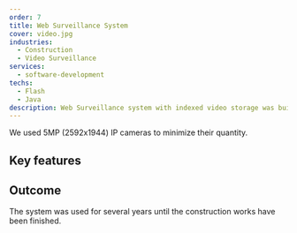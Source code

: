 ```yaml
---
order: 7
title: Web Surveillance System
cover: video.jpg
industries:
  - Construction
  - Video Surveillance
services:
  - software-development
techs:
  - Flash
  - Java
description: Web Surveillance system with indexed video storage was built to provide security and progress visibility over 1 hectare industrial construction site.
---
```


We used 5MP (2592х1944) IP cameras to minimize their quantity.

##  Key features

## Outcome

The system was used for several years until the construction works have been finished.